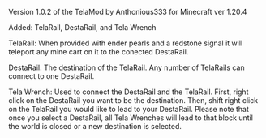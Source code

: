 Version 1.0.2 of the TelaMod by Anthonious333 for Minecraft ver 1.20.4

Added: TelaRail, DestaRail, and Tela Wrench

TelaRail: When provided with ender pearls and a redstone signal it will teleport any mine cart on it to the conected DestaRail.

DestaRail: The destination of the TelaRail. Any number of TelaRails can connect to one DestaRail.

Tela Wrench: Used to connect the DestaRail and the TelaRail. First, right click on the DestaRail you want to be the destination. 
Then, shift right click on the TelaRail you would like to lead to your DestaRail. Please note that once you select a DestaRail, 
all Tela Wrenches will lead to that block until the world is closed or a new destination is selected.
